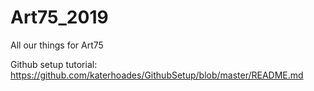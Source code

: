 # Art75_2019
All our things for Art75

Github setup tutorial: https://github.com/katerhoades/GithubSetup/blob/master/README.md
